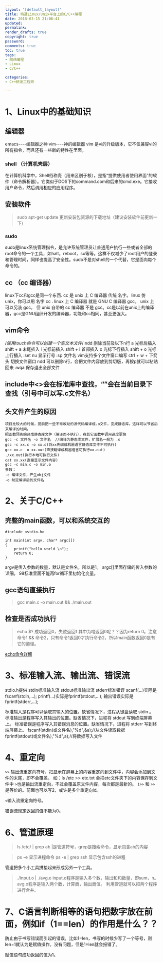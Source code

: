 ```yaml
---
layout: '[default_layout]'   
title: 精通Linux/Unix平台上的C/C++编程        
date: 2018-03-15 21:06:41  
updated: 
permalink: 
render_drafts: true
copyright: true
password: 
comments: true
toc: true                  
tags:                        
- 网络编程
- Linux
- C/C++

categories:                  
- C++研发工程师

---
```

# 1、Linux中的基础知识
## 编辑器
emacs----编辑器之神
vim----神的编辑器
vim 是vi的升级版本，它不仅兼容vi的所有指令，而且还有一些新的特性在里面。

### shell （计算机壳层）
在计算机科学中，Shell俗称壳（用来区别于核），是指“提供使用者使用界面”的软件（命令解析器）。它类似于DOS下的command.com和后来的cmd.exe。它接收用户命令，然后调用相应的应用程序。

## 安装软件
>sudo apt-get update  更新安装包资源的下载地址（建议安装软件前更新一下）
### sudo
sudo是linux系统管理指令，是允许系统管理员让普通用户执行一些或者全部的root命令的一个工具，如halt，reboot，su等等。这样不仅减少了root用户的登录 和管理时间，同样也提高了安全性。sudo不是对shell的一个代替，它是面向每个命令的。
<!--more-->

## cc （cc 编译器）
linux下cc和gcc是同一个东西. cc 是 unix 上 C 编译器 传统 名字。linux 仿 unix，你可以用 名字 cc . linux 上 C 编译器 就是 GNU C 编译器 gcc。 unix 上 可以另装 gcc， 但 unix 自带的 cc 编译器 不是 gcc。cc是以前在unix上的编译器，gcc是GNU组织开发的编译器，功能和cc相同，甚至更强大。

## vim命令
/*使用touch命令可以创建一个空文本文件*/
ndd 删除当前及以下n行
a 光标后插入  shift + a 末尾插入
i 光标前插入   shift + i 首部插入
o 光标下行插入  shift + o 光标上行插入
:set nu 显示行号
:sp 文件名      vim支持多个文件窗口编写
ctrl + w + 下箭头 切换文件窗口
ndd  可以删除n行，会把文件内容放到剪切版，再按p就可以粘贴回来
:wqa  保存退出全部文件

## include中<>会在标准库中查找，“”会在当前目录下查找（引号中可以写.c文件名）

## 头文件产生的原因
```
项目比较大的时候，提前把一些不常改动的源代码编译成.o文件，变成静态库，这样可以节省后来编译的时间。
把函数预先编译成静态库文件（编译而不执行），在其它函数中调用速度更快
gcc -c 文件名 -o 文件名  //编译为静态库文件，扩展名一般为 .o
gcc -c xx.c -o xx.o(将xx先编成机器语言静态库文件不可执行)
gcc xx.c -o xx.out(直接翻译成机器语言可执行xx.out)
./xx.out(执行本地可执行文件)
cat xx.xx(直接显示文件内容)
gcc -c min.c -o min.o
参数：
-c 编译文件，产生obj文件
-o 制定编译后的文件名
```

# 2、关于C/C++
## 完整的main函数，可以和系统交互的
```
#include <stdio.h>

int main(int argv, char* argc[])
{
    printf("hello world \n");
    return 0;
}
```
argv是传入参数的数量，默认是文件名，所以是1。
argc[]里面存储的传入参数的详细。
98标准里面不能再for循环里初始化变量。

## gcc语句直接执行
>gcc main.c -o main.out && ./main.out

## 检查是否成功执行
>echo $?    成功返回0，失败返回1
其中为啥返回0呢？？因为return 0。注意 命令1 && 命令2，只有命令1返回0才执行命令2，所以main函数返回0是有它的道理。

[echo命令详解](http://www.runoob.com/linux/linux-shell-echo.html)

# 3、标准输入流、输出流、错误流
stdio.h提供
stdin标准输入流
stdout标准输出流
stderr标准错误
scanf(...)实际是fscanf(stdin,...);
printf(...)实际是fprintf(stdout,...);
输出错误实际是fprintf(stderr,...);

标准输入是程序可以读取其输入的位置。缺省情况下，进程从键盘读取 stdin 。
标准输出是程序写入其输出的位置。缺省情况下，进程将 stdout 写到终端屏幕上。
标准错误是程序写入其错误消息的位置。缺省情况下，进程将 stderr 写到终端屏幕上。
fscanf(stdin(或文件名),"%d",&a);//从文件读取数据
fprintf(stdout(或文件名),"%d",a);//将数据写入文件

# 4、重定向
`>>` 输出流重定向符号，把显示在屏幕上的内容重定向到文件中，内容会添加到文件的末尾，即不会覆盖。
如：ls /etc >> etc.txt  会把etc文件夹下的内容保存到文件中
`>`也是输出流重定向，不过会覆盖原文件内容，每次都是最新的。
`1>>` 和 `>>`是等价的。前面也可以写2，或许是多个重定向id。

`<`输入流重定向符号。

错误流规定返回的值不能为0。

# 6、管道原理
>ls /etc/ | grep ab 
|是管道符号，grep是搜索命令，显示包含ab的内容

>ps  -e 显示进程命令
ps -e | grep ssh  显示包含ssh的进程

管道把多个小工具拼接起来形成另外一个工具。
>./input.o  |  ./avg.o
input.o程序是输入多个数，输出和和数量，即sum，n。
avg.o程序是输入两个数，计算商，输出商值。
利用管道就可以把两个程序进行合并。

# 7、C语言判断相等的语句把数字放在前面，例如if（1==len）的作用是什么？？
防止由于书写错误而引起的错误，比如1=len，书写的时候少写了一个等号，则len=1就认为是赋值操作，没有问题，但是1=len就会报错了。

赋值语句成功返回的值为1。




